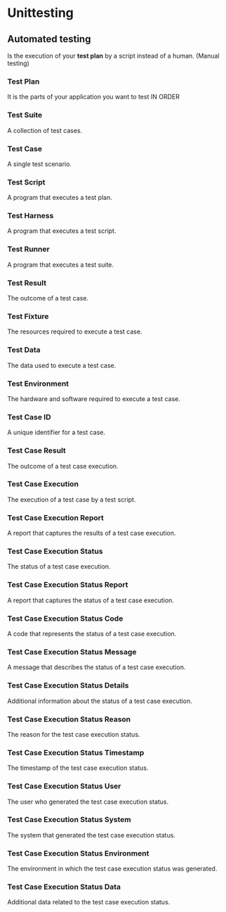 # Unittesting
## Automated testing
Is the execution of your **test plan** by a script instead of a human. (Manual testing)

### Test Plan
It is the parts of your application you want to test IN ORDER

### Test Suite
A collection of test cases.

### Test Case
A single test scenario.

### Test Script
A program that executes a test plan.

### Test Harness
A program that executes a test script.

### Test Runner
A program that executes a test suite.

### Test Result
The outcome of a test case.

### Test Fixture
The resources required to execute a test case.

### Test Data
The data used to execute a test case.

### Test Environment
The hardware and software required to execute a test case.

### Test Case ID
A unique identifier for a test case.

### Test Case Result
The outcome of a test case execution.

### Test Case Execution
The execution of a test case by a test script.

### Test Case Execution Report
A report that captures the results of a test case execution.

### Test Case Execution Status
The status of a test case execution.

### Test Case Execution Status Report
A report that captures the status of a test case execution.

### Test Case Execution Status Code
A code that represents the status of a test case execution.

### Test Case Execution Status Message
A message that describes the status of a test case execution.

### Test Case Execution Status Details
Additional information about the status of a test case execution.

### Test Case Execution Status Reason
The reason for the test case execution status.

### Test Case Execution Status Timestamp
The timestamp of the test case execution status.

### Test Case Execution Status User
The user who generated the test case execution status.

### Test Case Execution Status System
The system that generated the test case execution status.

### Test Case Execution Status Environment
The environment in which the test case execution status was generated.

### Test Case Execution Status Data
Additional data related to the test case execution status.
